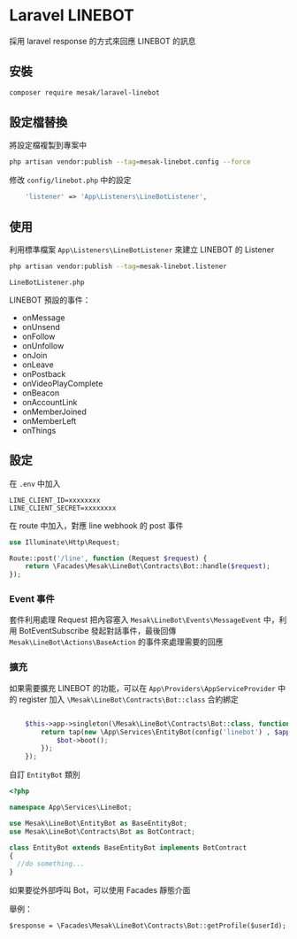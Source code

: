 # Laravel LINEBOT

採用 laravel response 的方式來回應 LINEBOT 的訊息

## 安裝

```bash
composer require mesak/laravel-linebot
```

## 設定檔替換

將設定檔複製到專案中

```bash
php artisan vendor:publish --tag=mesak-linebot.config --force
```

修改 `config/linebot.php` 中的設定

```php
    'listener' => 'App\Listeners\LineBotListener',
```


## 使用

利用標準檔案 `App\Listeners\LineBotListener` 來建立 LINEBOT 的 Listener

```bash
php artisan vendor:publish --tag=mesak-linebot.listener
```

`LineBotListener.php`

LINEBOT 預設的事件：

- onMessage
- onUnsend
- onFollow
- onUnfollow
- onJoin
- onLeave
- onPostback
- onVideoPlayComplete
- onBeacon
- onAccountLink
- onMemberJoined
- onMemberLeft
- onThings


## 設定

在 `.env` 中加入

```env
LINE_CLIENT_ID=xxxxxxxx
LINE_CLIENT_SECRET=xxxxxxxx
```

在 route 中加入，對應 line webhook 的 post 事件

```php
use Illuminate\Http\Request;

Route::post('/line', function (Request $request) {
    return \Facades\Mesak\LineBot\Contracts\Bot::handle($request);
});
```


### Event 事件

套件利用處理 Request 把內容塞入 `Mesak\LineBot\Events\MessageEvent` 中，利用 BotEventSubscribe 發起對話事件，最後回傳 `Mesak\LineBot\Actions\BaseAction` 的事件來處理需要的回應


### 擴充

如果需要擴充 LINEBOT 的功能，可以在 `App\Providers\AppServiceProvider` 中的 register 加入 `\Mesak\LineBot\Contracts\Bot::class` 合約綁定

```php

    $this->app->singleton(\Mesak\LineBot\Contracts\Bot::class, function ($app) {
        return tap(new \App\Services\EntityBot(config('linebot') , $app['events']) ,function($bot){
            $bot->boot();
        });
    });

```

自訂 `EntityBot` 類別

```php
<?php

namespace App\Services\LineBot;

use Mesak\LineBot\EntityBot as BaseEntityBot;
use Mesak\LineBot\Contracts\Bot as BotContract;

class EntityBot extends BaseEntityBot implements BotContract
{
  //do something...
}

```

如果要從外部呼叫 Bot，可以使用 Facades 靜態介面

舉例：
```
$response = \Facades\Mesak\LineBot\Contracts\Bot::getProfile($userId);
```